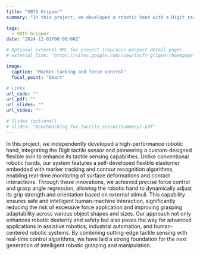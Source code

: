 ```yaml
---
title: "VBTS Gripper"
summary: "In this project, we developed a robotic hand with a Digit tactile sensor and a custom flexible skin for enhanced sensing. Our proprietary innovations in marker tracking and contour analysis enabled precision force control and grasp angle regression, ensuring safe and intuitive human-machine interaction. These advancements lay the foundation for secure robotic manipulation and intelligent grasping systems."

tags:
  - VBTS Gripper
date: "2024-12-01T00:00:00Z"

# Optional external URL for project (replaces project detail page).
# external_link: "https://sites.google.com/view/tacfr-gripper/homepage"

image:
  caption: "Marker tacking and force control"
  focal_point: "Smart"

# Links
url_code: ""
url_pdf: ""
url_slides: ""
url_video: ""

# Slides (optional)
# slides: "Benchmarking_for_tactile_sensor(Summary).pdf"
---
```


In this project, we independently developed a high-performance robotic hand, integrating the Digit tactile sensor and pioneering a custom-designed flexible skin to enhance its tactile sensing capabilities. Unlike conventional robotic hands, our system features a self-developed flexible elastomer embedded with marker tracking and contour recognition algorithms, enabling real-time monitoring of surface deformations and contact interactions.
Through these innovations, we achieved precise force control and grasp angle regression, allowing the robotic hand to dynamically adjust its grip strength and orientation based on external stimuli. This capability ensures safe and intelligent human-machine interaction, significantly reducing the risk of excessive force application and improving grasping adaptability across various object shapes and sizes.
Our approach not only enhances robotic dexterity and safety but also paves the way for advanced applications in assistive robotics, industrial automation, and human-centered robotic systems. By combining cutting-edge tactile sensing with real-time control algorithms, we have laid a strong foundation for the next generation of intelligent robotic grasping and manipulation.